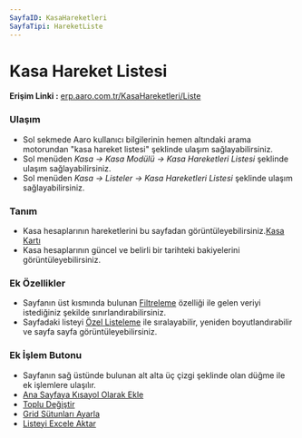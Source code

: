 ```yaml
---
SayfaID: KasaHareketleri
SayfaTipi: HareketListe
---
```


# Kasa Hareket Listesi

**Erişim Linki :** [erp.aaro.com.tr/KasaHareketleri/Liste](erp.aaro.com.tr/KasaHareketleri/Liste)

### Ulaşım 

- Sol sekmede Aaro kullanıcı bilgilerinin hemen altındaki arama motorundan "kasa hareket listesi" şeklinde ulaşım sağlayabilirsiniz.
- Sol menüden *Kasa -> Kasa Modülü -> Kasa Hareketleri Listesi* şeklinde ulaşım sağlayabilirsiniz. 
- Sol menüden *Kasa -> Listeler -> Kasa Hareketleri Listesi* şeklinde ulaşım sağlayabilirsiniz.

### Tanım 

- Kasa hesaplarının hareketlerini bu sayfadan görüntüleyebilirsiniz.[Kasa Kartı](../Kasa/KasaKarti.md)
- Kasa hesaplarının güncel ve belirli bir tarihteki bakiyelerini görüntüleyebilirsiniz.

### Ek Özellikler 

- Sayfanın üst kısmında bulunan [Filtreleme](../TemelOzellikler/SayfaKisitlari.md) özelliği ile gelen veriyi istediğiniz şekilde sınırlandırabilirsiniz.
- Sayfadaki listeyi [Özel Listeleme](../TemelOzellikler/ListeNesnesi.md) ile sıralayabilir, yeniden boyutlandırabilir ve sayfa sayfa görüntüleyebilirsiniz.

### Ek İşlem Butonu

- Sayfanın sağ üstünde bulunan alt alta üç çizgi şeklinde olan düğme ile ek işlemlere ulaşılır.
- [Ana Sayfaya Kısayol Olarak Ekle](../TemelOzellikler/KisaYollaraEkleme.md)
- [Toplu Değiştir](../TemelOzellikler/TopluDegistir.md)
- [Grid Sütunları Ayarla](../TemelOzellikler/GridSutunAyarlari.md)
- [Listeyi Excele Aktar](../TemelOzellikler/ListeyiExceleAktar.md)

